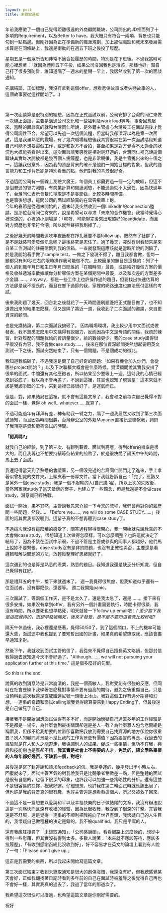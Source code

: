 ```yaml
---
layout: post
title: 未錄取通知
---
```


年前我應徵了一個自己覺得距離很遠的外商顧問職缺，公司開出的JD裡面列了十多項的Requirement，以及Better to have，我大概只有符合一兩項，背景也只能勾到一點點邊。但剛好因為正在準備新的職涯規劃，加上那個職缺和我未來發展需求算是在同條路上，我還是衝動的在週五下班之後投了履歷。

星期五是一個眾所皆知非常不適合投履歷的時間，特別是在下班後。不過我當時可能心裡想著：「就因為禮拜五下午投，如果公司沒回我也是活該，那樣也好」幫自己打了很多預防針，誰知道隔了一週末的星期一早上，我居然收到了第一次的面談通知。

先講結論，正如標題，我沒有拿到這個offer，想看悲傷故事或者失戀故事的人，這個故事要從這裡開始了。:)

<br/>

第一次面談算是很特別的經驗，因為在正式面試以前，公司安排了台灣的同仁來做一次線上面談，主要是溝通公司文化和一些福利及work load等等，事後回想起來，當時的面談真的就和台灣同仁所說，是外籍主管擔心台灣員工在面試完後才覺得公司調性不合，希望可以先過一次這個流程，但當時我卻深深以為是第一次面試，這是我滿熟悉的戰場，有了幾次職場經驗後我其實很常在第一次面試階段知道自己可能不想要這個工作，或是和對方不合拍，甚至如果是對方覺得不太適合的狀況也大概能夠看得出來，這次面談讓我感覺是相對是舒適的，台灣同仁補充說這個職缺其實每次開放都是幾百個人投履歷，也是非常競爭，我是主管挑出來的十個之一，這讓我很意外，因為我的資歷背景的確不是他們一開始目標的對象，但我的語言能力和工作背景卻是特別看重的點，他們對我的背景很好奇。

不過這間公司有一個線上測驗大魔王，每個員工都需要過一個一定的成績，但這不是個普通的智力測驗，有商業計算和閱讀測驗，不能通過就不太適任，因為快過年了，台灣同仁表示會幫忙爭取是不是春節做，比較多時間準備。
<br/>
也是事後想想，這間公司的面試經驗真的在雲霄飛車上跑。
<br/>
今年的春節是從週末開始的，週末時我突然收到一個LinkedIn的connection邀請，是那位台灣同仁寄來的，說是希望可以尋求「未來的合作機會」我當時覺得心裡涼涼的，心裡的小劇場是：「唉呀，可能聊完後來出現超好的candidate，而且對方資歷也非常符合吧，所以就無聲把我刷掉了。」

之後好幾天的時間我連吃年夜飯都在掙扎著要不要follow up，既然有了社群了，是不是就裝可愛發個訊息呢？最後終究是忍住了。過了幾天，突然有封看起來是來自某工作測試的註冊信飄到我的信箱，一查就發現這應該就是當時所說的測驗了，於是我開始著手做了sample test，一做之下發現不得了，題目我都會做，但每一題都只有90秒左右的限時操作我可能做不完。比較簡單的題目是這樣的：列了十個人的到職年月日和生日年月日問誰的「在職時間」最長，或是給好幾個方案的價格及收益遞減率數據讓你分析哪個方案在某個期間中最優，以及和次差的方案差多少金額......，anyway，都是一些工作上也許操作過的題目，但要找出快速估算的方法卻是我不擅長的，而且在鄉下過節的我，家裡的網路速度也無法應付這樣的考試。

後來我刷題了幾天，回台北之後就花了一天時間邊刷題邊把正式題目做了，也不知道做出來的結果怎麼樣，但又是隔了將近一週，我收到了二次面試的邀請，來自更資深的顧問。

也是先講結論，第二次面試我搞砸了。
因為職場環境，我比較少用中文面試或做發表，我不熟悉怎麼用中文講得有說服力，反而因為中文是母語的關係，我疏於練習，針對履歷的問題我給的資訊量很少，給的數據更少。我的case study講得很平很沒有內容，我不會做case study…..，後來在那位資深顧問突然想起要用英文測試一下之後，面試突然結束了，只有一個問題，不是個成功的徵兆。

我知道我搞砸了，不過我還是問了自己好奇的問題:「如果有機會加入你們，會從哪些project開始？」以及下次聯繫大概會是什麼時候。資深顧問說其實我安排了很早的面試，中間還有其他應徵者，所以結果至少要等上一週。這時我的心情已經來到谷底了，我以為不會再差了，不過到這裡，其實也認知了現實是：這本來就不該是我該爭取的工作，來到這裡已經很好了，是運氣而已。

但是，對，如果結局在這裡，就不會有這篇文章了，我會和之前每次自己覺得不對的面試一樣，覺得 oh well…whatever……就算了。

不過可能過年有拜拜有差，神有助我一臂之力，隔了一週我居然又收到了第三次面試通知，而且因為時間很趕，台灣辦公室的外籍Manager直接訊息聯繫我，詢問了我預期薪資和能夠面試的時間。

**「認真嗎?」** 

就我自己的經驗，到了第三次、有聊到薪資、面試到高層，得到offer的機率是很大的，而且我再也不想要持續等待結果的煎熬了，於是很快喬了隔天中午的時間，馬上去了面試。

我還記得當天到了熟悉的會議室，另一個沒見過的台灣同仁開門走了進來，手上拿著似曾相識的文件夾，上頭夾著一份厚文件。當下我就告訴自己：「完了，應該又是另外一個case study」我是一個不服輸的人(自己講 哈)，所以上次的失敗後，當然回家就study了當天做壞的案子，也建立了一些觀念，但是我還是不會做case study，潛意識已經怯戰。

面試一開始，果不其然，主管說我先來介紹一下今天的流程，我們會再對你的履歷問一些問題，然後……「Before we……, we will do some CASE STUDY……」後面的話其實我都沒聽到，這輩子真的不想再聽到case study了。

不過這次就沒有這麼糟的感受了，問答過程聊得很開心，我一開始就先說我真的不太會做case study，很想知道上次做得怎麼樣，可以怎麼調整？也許這就決定了結局了，因為不該在面試中示弱，不過不管是主管或參與的同事人都超好，他們馬上說妳不要緊張，case study沒有是非的問題，也沒有正確性與否，主要還是看邏輯和解決問題的方法，放輕鬆整理好思緒就好了。

這次遇到的也是算是熟悉的產業，熟悉的題目。我知道我還是缺乏分析知識，但自己覺得有扛好。

那是禮拜五的中午，接下來就週末了。
週一我覺得很焦慮，但我知道似乎還有一位面試者，沒有那麼快，還要等。
週二我開始panic。

三次面試了，等兩個工作天，是不是太久了，還是我太急了，還是......。接下來有很多安排，如果沒有拿到offer，我有另外一個計畫需要執行，時間卡得很緊，我沒有時間，所以要死也想早點死，明天就發一下follow up email吧！*( 至少當下我是這麼覺得的，很想早點被賜死，後來才發覺，是不是不要知道會死比較好呢?*

隔天午休過後，我心裡還是懸著，覺得50/50了，到了這個關口，不上的機率可能還大些，面試途中我也提到了要短暫出國的計畫，如果真的希望錄取我，應該會盡早通知才對。

然後下午，我就收到面試主管的信了，我從來不覺得自己擅長英文略讀，但那封信我掃過去就知道今天不會好過了，"Although……, we will not pursuing your application further at this time." 這是個多麼好的句型。

So this is the end.

說真的收到消息時是非常崩潰的，我是一個高敏人，我對受創有很強的反應，但同時在社會歷練下我學著怎麼樣對事情不要有過高的期待，避免之後重傷自己，只是沒預料到這次我還是直駛鐵達尼號一頭衝上冰山。我對這個工作有過分期待和幻想，一連串的奇蹟和面試calling讓我覺得總算要來到Happy Ending了，但最後還是自己做死了自己。

接著我不是開始回想面試做得有多不好，而是開始懷疑自己過去多年的工作經驗是不是都是一場空，為什麼會到最後關頭卻還是差人一截？為什麼眾人包含老闆總是稱讚我，但卻不給我想要的位置卻喜歡把我放到需要自己找資源的地方卻說你很重要？別人的顧問背景是不是比我的工作背景更有價值？因為語言的專長，我過去的經驗就是在人和人之間遊走，我協調別人的成果，促成一些事情，但功不在我，興趣和技能樹也是廣卻不精，**我其實是社會上不需要的人才，免洗的，語文學系畢業的人每年都好幾百，不缺我一個，對吧?**

最後還是寫了封道謝和請求feedback的信。我是幸運的，幾乎發出半小時左右，回覆就來了，面試主管客氣的對我說我只是比競爭者稍微差一點，但是整體的面試是很有自信的，也留下很深的印象，也許我可以加強一些策略性的分析。還有這並不是很容易的抉擇，祝我好運。仔細想想，也許我在第二輪面試時就應該出局了，但也許是我的背景真的很有趣，也許主管還是想看看這個人，所以又被救了回來。

不過這不是一篇想要以愛與和平以及幸福快樂的日子做結尾的文章，我沒有辦法說這是一次痛快而且深有收穫的經驗，因為比起收穫，我受到了很深的打擊。其實我還是不舒服，還是覺得一連串的不順利把我拖向了世界盡頭，我懷疑自己的人生目的，我懷疑自己做種種的決定是錯的，我不被qualified，我只是平庸的人。

還有我瘋狂搜尋了「未錄取通知」、「公司感謝函」，看看網路上怎麼說的，想從中得到一些慰藉，但其實沒有得到太多。多數人說著：「本來就不應該等待，應該多投履歷」、「有收到感謝函總比沒收到好」，好不容易才在英文的論壇上看到有人說了一句：「Please don’t give up.」

這正是我需要的東西，所以我起床開始寫這篇文章。

第三次面試結束才收到未錄取通知是很大的創傷沒錯，我還沒有好，但我總感覺某天會好，正如我翻找著日記時看到多年前的自己在面試時被羞辱之後覺得自己再也不會好一樣，其實我真的過去了，我過了當年的那道坎了。

我希望這次很快可以度過，也希望這篇文章是你剛好需要的。

祝好


